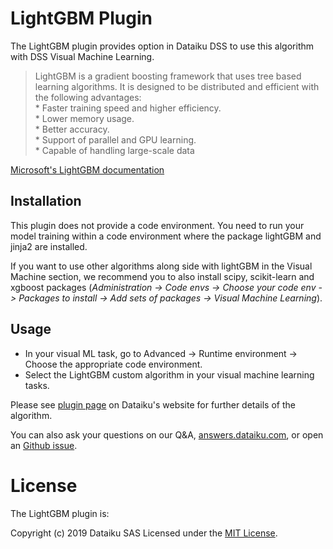 # LightGBM Plugin

The LightGBM plugin provides option in Dataiku DSS to use this algorithm with DSS Visual Machine Learning.

>LightGBM is a gradient boosting framework that uses tree based learning algorithms. It is designed to be distributed and efficient with the following advantages: <br>* Faster training speed and higher efficiency.<br>* Lower memory usage.<br>* Better accuracy.<br>* Support of parallel and GPU learning.<br>* Capable of handling large-scale data

[Microsoft's LightGBM documentation](https://github.com/microsoft/LightGBM)


## Installation

This plugin does not provide a code environment. You need to run your model training within a code environment where the package lightGBM and jinja2 are installed.

If you want to use other algorithms along side with lightGBM in the Visual Machine section, we recommend you to also install scipy, scikit-learn and xgboost packages (*Administration -> Code envs -> Choose your code env -> Packages to install -> Add sets of packages -> Visual Machine Learning*).


## Usage
* In your visual ML task, go to Advanced -> Runtime environment -> Choose the appropriate code environment.
* Select the LightGBM custom algorithm in your visual machine learning tasks.

Please see [plugin page](https://www.dataiku.com/product/plugins/lightgbm-custom-model/) on Dataiku's website for further details of the algorithm.

You can also ask your questions on our Q&A, [answers.dataiku.com](https://answers.dataiku.com), or open an [Github issue](https://github.com/dataiku/dataiku-contrib/issues).

# License

The LightGBM plugin is:

   Copyright (c) 2019 Dataiku SAS
   Licensed under the [MIT License](LICENSE.md).
